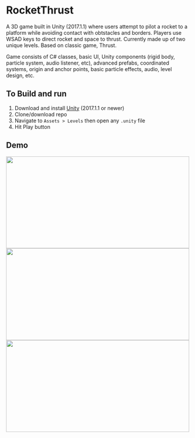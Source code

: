 # RocketThrust
A 3D game built in Unity (2017.1.1) where users attempt to pilot a rocket to a platform while avoiding contact with obtstacles and borders. Players use WSAD keys to direct rocket and space to thrust. Currently made up of two unique levels. Based on classic game, Thrust.

Game consists of C# classes, basic UI, Unity components (rigid body, particle system, audio listener, etc), advanced prefabs, coordinated systems, origin and anchor points, basic particle effects, audio, level design, etc.

## To Build and run

1. Download and install [Unity](https://unity3d.com/get-unity/download/archive?_ga=2.143266357.1615942277.1556738966-578585574.1553552858) (2017.1.1 or newer)
2. Clone/download repo
3. Navigate to `Assets > Levels` then open any `.unity` file
4. Hit Play button 

## Demo
<a href="https://imgflip.com/gif/3061hh"><img src="https://i.imgflip.com/3061hh.gif" width="500" height="250" /></a>
<a href="https://imgflip.com/gif/3063wt"><img src="https://i.imgflip.com/3063wt.gif" width="500" height="250" /></a>
<a href="https://imgflip.com/gif/3063zq"><img src="https://i.imgflip.com/3063zq.gif" width="500" height="250" /></a>

